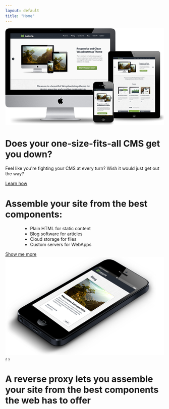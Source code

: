 ```yaml
---
layout: default
title: "Home"
---
```


<div id="hero">
	<div class="container">
		<!-- starts carousel -->
		<div class="row animated fadeInDown">
			<div class="span12">
				<div id="myCarousel" class="carousel slide">
					<!-- carousel items -->
					<div class="carousel-inner">
						<!-- slide -->
						<div class="active item slide1">
							<div class="row">
								<div class="span6">
									<img src="img/slide1.png" alt="slide1" />
								</div>
								<div class="span4">
									<h1>
										Does your one-size-fits-all CMS get you down?
									</h1>
									<p>Feel like you're fighting your CMS at every turn?  
										Wish it would just get out the way?</p>
									<a href="" class="btn btn-success btn-large">
										Learn how
									</a>
								</div>
							</div>
						</div>
						<!-- slide -->
						<div class="item slide2">
							<div class="row">
								<div class="span4 animated fadeInUpBig">
									<h1>Assemble your site from the best components:</h1>
									<p>
										<ul style="margin-left:55px">
											<li>Plain HTML for static content</li>
											<li>Blog software for articles</li>
											<li>Cloud storage for files</li>
											<li>Custom servers for WebApps</li>
										</ul>
									</p>
									<a href="blog.html" class="btn btn-success btn-large">
										Show me more
									</a>
								</div>
								<div class="span6 animated fadeInDownBig">
									<img src="img/slide2.png" alt="slide2" />
								</div>
							</div>
						</div>
					</div>
					<!-- Carousel nav -->
					<a class="carousel-control left" href="#myCarousel" data-slide="prev">&lsaquo;</a>
					<a class="carousel-control right" href="#myCarousel" data-slide="next">&rsaquo;</a>
				</div>
			</div>
		</div>
	</div>
</div>

<div id="intro">
	<div class="container">
		<h1>A reverse proxy lets you assemble your site from the best components the web has to offer</h1>
	</div>
</div>
